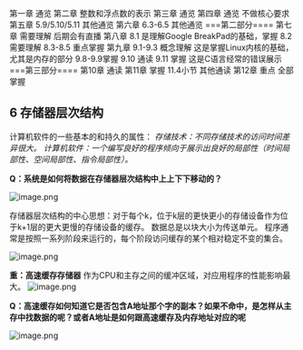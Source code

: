 第一章 通览
第二章 整数和浮点数的表示
第三章 通览
第四章 通览 不做核心要求
第五章 5.9/5.10/5.11 其他通览
第六章 6.3-6.5 其他通览
===第二部分====
第七章 需要理解 后期会有直播
第八章 8.1 是理解Google BreakPad的基础，掌握 8.2 需要理解 8.3-8.5 重点掌握
第九章 9.1-9.3 概念理解 这是掌握Linux内核的基础，尤其是内存的部分 9.8-9.9掌握 9.10 通读 9.11 掌握 这是C语言经常的错误展示
===第三部分====
第10章 通读
第11章 掌握 11.4小节 其他通读
第12章 重点 全部掌握


## 6 存储器层次结构
计算机软件的一些基本的和持久的属性：
*存储技术：不同存储技术的访问时间差异很大。*
*计算机软件：一个编写良好的程序倾向于展示出良好的局部性（时间局部性、空间局部性、指令局部性）。*

**Q：系统是如何将数据在存储器层次结构中上上下下移动的？**

![image.png](https://upload-images.jianshu.io/upload_images/3553390-920d53147d3a6dda.png?imageMogr2/auto-orient/strip%7CimageView2/2/w/640)

存储器层次结构的中心思想：对于每个k，位于k层的更快更小的存储设备作为位于k+1层的更大更慢的存储设备的缓存。
数据总是以块大小为传送单元。
程序通常是按照一系列阶段来运行的，每个阶段访问缓存的某个相对稳定不变的集合。

![image.png](https://upload-images.jianshu.io/upload_images/3553390-37809be5ec7d338c.png?imageMogr2/auto-orient/strip%7CimageView2/2/w/640)


**重：高速缓存存储器**
作为CPU和主存之间的缓冲区域，对应用程序的性能影响最大。
![image.png](https://upload-images.jianshu.io/upload_images/3553390-b040735b9c964d49.png?imageMogr2/auto-orient/strip%7CimageView2/2/w/1240)

**Q：高速缓存如何知道它是否包含A地址那个字的副本？如果不命中，是怎样从主存中找数据的呢？或者A地址是如何跟高速缓存及内存地址对应的呢** 

![image.png](https://upload-images.jianshu.io/upload_images/3553390-c77a3f799ca951d6.png?imageMogr2/auto-orient/strip%7CimageView2/2/w/640)



